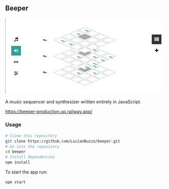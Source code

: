 ## Beeper

![Beeper](beeper.gif)

A music sequencer and synthesizer written entirely in JavaScript.

https://beeper-production.up.railway.app/

### Usage

```bash
# Clone this repository
git clone https://github.com/LucianBuzzo/beeper.git
# Go into the repository
cd beeper
# Install dependencies
npm install
```

To start the app run:

`npm start`
